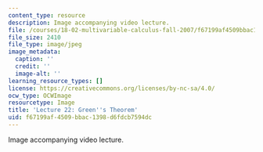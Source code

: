 ```yaml
---
content_type: resource
description: Image accompanying video lecture.
file: /courses/18-02-multivariable-calculus-fall-2007/f67199af4509bbac1398d6fdcb7594dc_22.jpg
file_size: 2410
file_type: image/jpeg
image_metadata:
  caption: ''
  credit: ''
  image-alt: ''
learning_resource_types: []
license: https://creativecommons.org/licenses/by-nc-sa/4.0/
ocw_type: OCWImage
resourcetype: Image
title: 'Lecture 22: Green''s Theorem'
uid: f67199af-4509-bbac-1398-d6fdcb7594dc
---
```

Image accompanying video lecture.